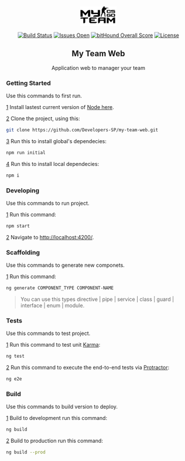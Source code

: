 
<p align="center">
  <a href="https://vuejs.org" target="_blank">
    <img width="100" src="https://raw.githubusercontent.com/Developers-SP/my-team-web/develop/src/assets/images/my-team-logo-dark.png" alt="My Team">
  </a>
</p>

<p align="center">
  <a href="https://travis-ci.org/Developers-SP/my-team-web"><img src="https://travis-ci.org/Developers-SP/my-team-web.svg?branch=develop" alt="Build Status"></a>
  <a href="https://github.com/Developers-SP/my-team-web/issues"><img src="https://img.shields.io/github/issues/Developers-SP/my-team-web.svg" alt="Issues Open"></a>
  <a href="https://www.bithound.io/github/Developers-SP/my-team-web"><img src="https://www.bithound.io/github/Developers-SP/my-team-web/badges/score.svg" alt="bitHound Overall Score"></a>
  <a href="https://github.com/Developers-SP/my-team-web/blob/master/LICENSE"><img src="https://img.shields.io/github/license/Developers-SP/my-team-web.svg" alt="License"></a>
</p>

<h2 align="center">My Team Web</h2>

<p align="center">Application web to manager your team</p>


### Getting Started 
Use this commands to first run.

[1](#getting-started-1) Install lastest current version of [Node here](https://nodejs.org/en/download/current/).

[2](#getting-started-2) Clone the project, using this:
```bash
git clone https://github.com/Developers-SP/my-team-web.git
```
[3](#getting-started-3) Run this to install global's dependecies:
```bash
npm run initial
```
[4](#getting-started-4) Run this to install local dependecies:
```bash
npm i
```

### Developing
Use this commands to run project.

[1](#developing-1)
Run this command:
```bash
npm start
```
[2](#developing-2)
Navigate to [http://localhost:4200/](http://localhost:4200/).


### Scaffolding
Use this commands to generate new componets.

[1](#scaffolding-1)
Run this command:
```bash
ng generate COMPONENT_TYPE COMPONENT-NAME
```
> You can use this types directive | pipe | service | class | guard | interface | enum | module.


### Tests
Use this commands to test project.

[1](#tests-1)
Run this command to test unit [Karma](https://karma-runner.github.io):
```bash
ng test
```
[2](#tests-2)
Run this command to execute the end-to-end tests via [Protractor](http://www.protractortest.org/):
```bash
ng e2e
```

### Build
Use this commands to build version to deploy.

[1](#build-1)
Build to development run this command:
```bash
ng build
```
[2](#build-2)
Build to production run this command:
```bash
ng build --prod
```
